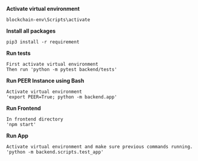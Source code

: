 **Activate virtual environment**

```
blockchain-env\Scripts\activate
```

**Install all packages**

```
pip3 install -r requirement
```

**Run tests**

```
First activate virtual environment
Then run 'python -m pytest backend/tests'

``` 

**Run PEER Instance using Bash**
```
Activate virtual environment
'export PEER=True; python -m backend.app'
```

**Run Frontend**

```
In frontend directory
'npm start'
``` 

**Run App**
```
Activate virtual environment and make sure previous commands running.
'python -m backend.scripts.test_app'
```